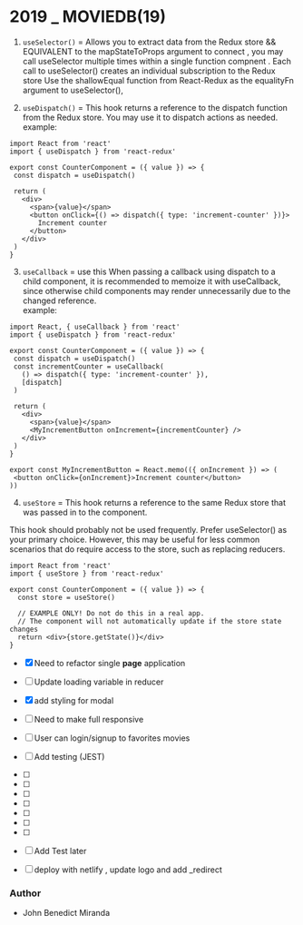 # 2019 _ MOVIEDB(19) 

1. `useSelector()` = Allows you to extract data from the Redux store && EQUIVALENT to the mapStateToProps argument to connect , you may call useSelector multiple times within a single function compnent . Each call to useSelector() creates an individual subscription to the Redux store
 Use the shallowEqual function from React-Redux as the equalityFn argument to useSelector(),


 2. `useDispatch()` = This hook returns a reference to the dispatch function from the Redux store. You may use it to dispatch actions as needed.
 example:
 ```
 import React from 'react'
import { useDispatch } from 'react-redux'

export const CounterComponent = ({ value }) => {
  const dispatch = useDispatch()

  return (
    <div>
      <span>{value}</span>
      <button onClick={() => dispatch({ type: 'increment-counter' })}>
        Increment counter
      </button>
    </div>
  )
}
 ``` 


 3. `useCallback` = use this When passing a callback using dispatch to a child component, it is recommended to memoize it with useCallback, since otherwise child components may render unnecessarily due to the changed reference.  
 example:
 ```
import React, { useCallback } from 'react'
import { useDispatch } from 'react-redux'

export const CounterComponent = ({ value }) => {
  const dispatch = useDispatch()
  const incrementCounter = useCallback(
    () => dispatch({ type: 'increment-counter' }),
    [dispatch]
  )

  return (
    <div>
      <span>{value}</span>
      <MyIncrementButton onIncrement={incrementCounter} />
    </div>
  )
}

export const MyIncrementButton = React.memo(({ onIncrement }) => (
  <button onClick={onIncrement}>Increment counter</button>
))
 ```

4. `useStore` = This hook returns a reference to the same Redux store that was passed in to the <Provider> component.

This hook should probably not be used frequently. Prefer useSelector() as your primary choice. However, this may be useful for less common scenarios that do require access to the store, such as replacing reducers.

```
import React from 'react'
import { useStore } from 'react-redux'

export const CounterComponent = ({ value }) => {
  const store = useStore()

  // EXAMPLE ONLY! Do not do this in a real app.
  // The component will not automatically update if the store state changes
  return <div>{store.getState()}</div>
}

```


- [x] Need to refactor single **page** application
- [ ] Update loading variable in reducer
- [x] add styling for modal
- [ ] Need to make full responsive
- [ ] User can login/signup to favorites movies
- [ ] Add testing (JEST)
- [ ] 
- [ ] 
- [ ] 
- [ ] 
- [ ] 
- [ ] 
- [ ] 
- [ ] Add Test later
- [ ] deploy with netlify , update logo and add _redirect 





### Author
- John Benedict Miranda
